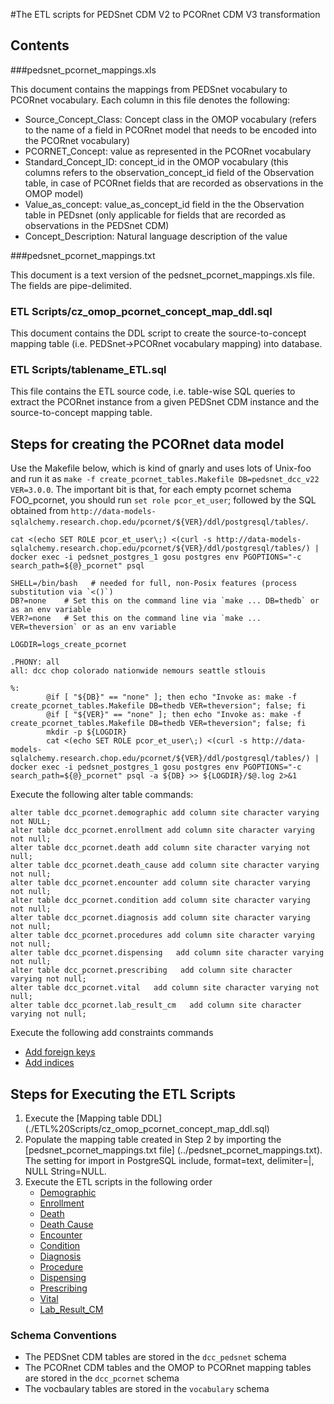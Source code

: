 #The ETL scripts for PEDSnet CDM V2 to PCORnet CDM V3 transformation

## Contents 
###pedsnet_pcornet_mappings.xls

This document contains the mappings from PEDSnet vocabulary to PCORnet vocabulary. Each column in this file denotes the following:

- Source_Concept_Class: Concept class in the OMOP vocabulary (refers to the name of a field in PCORnet model that needs to be encoded into the PCORnet vocabulary)
- PCORNET_Concept: value as represented in the PCORnet vocabulary
- Standard_Concept_ID: concept_id in the OMOP vocabulary (this columns refers to the observation_concept_id field of the Observation table, in case of PCORnet fields that are recorded as observations in the OMOP model)
- Value_as_concept: value_as_concept_id field in the the Observation table in PEDsnet (only applicable for fields that are recorded as observations in the PEDSnet CDM)
- Concept_Description: Natural language description of the value

###pedsnet_pcornet_mappings.txt

This document is a text version of the pedsnet_pcornet_mappings.xls file. The fields are pipe-delimited.


### ETL Scripts/cz\_omop\_pcornet\_concept\_map\_ddl.sql
This document contains the DDL script to create the source-to-concept mapping table (i.e. PEDSnet->PCORnet vocabulary mapping) into database. 

### ETL Scripts/tablename_ETL.sql
This file contains the ETL source code, i.e. table-wise SQL queries to extract the PCORnet instance from a given PEDSnet CDM instance and the source-to-concept mapping table. 

## Steps for creating the PCORnet data model 
Use the Makefile below, which is kind of gnarly and uses lots of Unix-foo and run it as `make -f create_pcornet_tables.Makefile DB=pedsnet_dcc_v22 VER=3.0.0`.
The important bit is that, for each empty pcornet schema FOO_pcornet, you should run `set role pcor_et_user`; followed by the SQL obtained from `http://data-models-sqlalchemy.research.chop.edu/pcornet/${VER}/ddl/postgresql/tables/`.

```
cat <(echo SET ROLE pcor_et_user\;) <(curl -s http://data-models-sqlalchemy.research.chop.edu/pcornet/${VER}/ddl/postgresql/tables/) | docker exec -i pedsnet_postgres_1 gosu postgres env PGOPTIONS="-c search_path=${@}_pcornet" psql 
```
```
SHELL=/bin/bash   # needed for full, non-Posix features (process substitution via `<()`)                                                                                                                    
DB?=none    # Set this on the command line via `make ... DB=thedb` or as an env variable                                                                                                                    
VER?=none   # Set this on the command line via `make ... VER=theversion` or as an env variable                                                                                                              

LOGDIR=logs_create_pcornet

.PHONY: all
all: dcc chop colorado nationwide nemours seattle stlouis

%:
        @if [ "${DB}" == "none" ]; then echo "Invoke as: make -f create_pcornet_tables.Makefile DB=thedb VER=theversion"; false; fi
        @if [ "${VER}" == "none" ]; then echo "Invoke as: make -f create_pcornet_tables.Makefile DB=thedb VER=theversion"; false; fi
        mkdir -p ${LOGDIR}
        cat <(echo SET ROLE pcor_et_user\;) <(curl -s http://data-models-sqlalchemy.research.chop.edu/pcornet/${VER}/ddl/postgresql/tables/) | docker exec -i pedsnet_postgres_1 gosu postgres env PGOPTIONS="-c search_path=${@}_pcornet" psql -a ${DB} >> ${LOGDIR}/$@.log 2>&1
```

Execute the following alter table commands: 

```
alter table dcc_pcornet.demographic add column site character varying not NULL;
alter table dcc_pcornet.enrollment add column site character varying not null;
alter table dcc_pcornet.death add column site character varying not null;
alter table dcc_pcornet.death_cause add column site character varying not null;
alter table dcc_pcornet.encounter add column site character varying not null;
alter table dcc_pcornet.condition add column site character varying not null;
alter table dcc_pcornet.diagnosis add column site character varying not null;
alter table dcc_pcornet.procedures add column site character varying not null;
alter table dcc_pcornet.dispensing   add column site character varying not null;
alter table dcc_pcornet.prescribing   add column site character varying not null;
alter table dcc_pcornet.vital   add column site character varying not null;
alter table dcc_pcornet.lab_result_cm   add column site character varying not null;

```
Execute the following add constraints commands

- [Add foreign keys](FK_statements.sql)
- [Add indices](index_statements.sql)

## Steps for Executing the ETL Scripts 
1. Execute the [Mapping table DDL] (./ETL%20Scripts/cz_omop_pcornet_concept_map_ddl.sql) 
2. Populate the mapping table created in Step 2 by importing the [pedsnet\_pcornet\_mappings.txt file] (../pedsnet_pcornet_mappings.txt). The setting for import in PostgreSQL include, format=text, delimiter=|, NULL String=NULL.
3. Execute the ETL scripts in the following order 
    - [Demographic](./ETL%20Scripts/Demographic_ETL.sql)
    - [Enrollment](./ETL%20Scripts/Enrollment_ETL.sql)
    - [Death](./ETL%20Scripts/Death_ETL.sql)
    - [Death Cause](./ETL%20Scripts/Death_Cause_ETL.sql)
    - [Encounter](./ETL%20Scripts/Encounter_ETL.sql)
    - [Condition](./ETL%20Scripts/Condition_ETL.sql)
    - [Diagnosis](./ETL%20Scripts/Diagnosis_ETL.sql)
    - [Procedure](./ETL%20Scripts/Procedure_ETL.sql)
    - [Dispensing](./ETL%20Scripts/Dispensing_ETL.sql)
    - [Prescribing](./ETL%20Scripts/Prescribing_ETL.sql)
    - [Vital](./ETL%20Scripts/Vital_ETL.sql)
    - [Lab\_Result\_CM](./ETL%20Scripts/Lab_Result_CM_ETL.sql)

### Schema Conventions

- The PEDSnet CDM tables are stored in the `dcc_pedsnet` schema
- The PCORnet CDM tables and the OMOP to PCORnet mapping tables are stored in the `dcc_pcornet` schema
- The vocbaulary tables are stored in the `vocabulary` schema 
